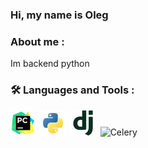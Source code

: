 ### Hi, my name is Oleg

### About me :
Im backend python
### :hammer_and_wrench: Languages and Tools :
</div>
  <img src="https://github.com/devicons/devicon/blob/master/icons/pycharm/pycharm-original.svg" title=Pycharm alt="Pycharm" height="40" width="40"/>&nbsp;
  <img src="https://github.com/devicons/devicon/blob/master/icons/python/python-original.svg" title=Python alt="Python" width="40" height="40"/>&nbsp;
  <img src="https://github.com/devicons/devicon/blob/master/icons/django/django-plain.svg" title=Django alt="Django" width="40" height="40"/>&nbsp;
  <img src="https://raw.githubusercontent.com/simple-icons/simple-icons/621cfa47087728b7c857e4f6c6657ddcc97abcdd/icons/celery.svg" title=Celery alt="Celery" width="40" height="40"/>&nbsp;
</div>
